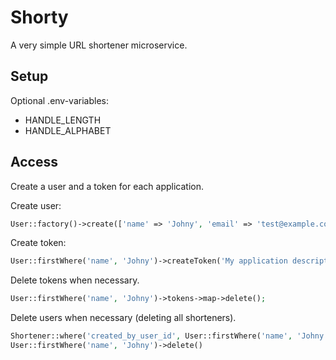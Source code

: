 # Shorty
A very simple URL shortener microservice.

## Setup
Optional .env-variables:
- HANDLE_LENGTH
- HANDLE_ALPHABET

## Access
Create a user and a token for each application.

Create user:
```php
User::factory()->create(['name' => 'Johny', 'email' => 'test@example.com'])
```

Create token:
```php
User::firstWhere('name', 'Johny')->createToken('My application description')->plainTextToken
```

Delete tokens when necessary.
```php
User::firstWhere('name', 'Johny')->tokens->map->delete();
```

Delete users when necessary (deleting all shorteners).
```php
Shortener::where('created_by_user_id', User::firstWhere('name', 'Johny')->id)->delete();
User::firstWhere('name', 'Johny')->delete()
```